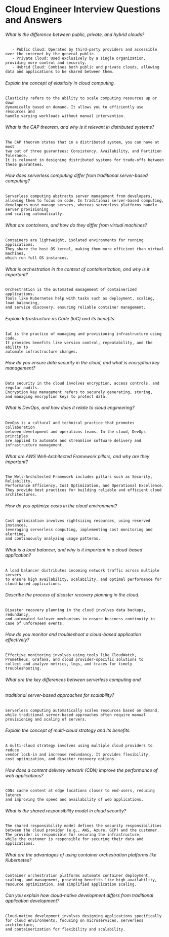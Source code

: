 # Cloud Engineer Interview Questions and Answers

###### What is the difference between public, private, and hybrid clouds?
```    
   - Public Cloud: Operated by third-party providers and accessible over the internet by the general public.
   - Private Cloud: Used exclusively by a single organization, providing more control and security.
   - Hybrid Cloud: Combines both public and private clouds, allowing data and applications to be shared between them.
```


###### Explain the concept of elasticity in cloud computing.
```    
Elasticity refers to the ability to scale computing resources up or down
dynamically based on demand. It allows you to efficiently use resources and
handle varying workloads without manual intervention.
```


###### What is the CAP theorem, and why is it relevant in distributed systems?
```    
The CAP theorem states that in a distributed system, you can have at most 
two out of three guarantees: Consistency, Availability, and Partition Tolerance. 
It is relevant in designing distributed systems for trade-offs between these guarantees.
```


###### How does serverless computing differ from traditional server-based computing?
```    
Serverless computing abstracts server management from developers, 
allowing them to focus on code. In traditional server-based computing, 
developers must manage servers, whereas serverless platforms handle server provisioning 
and scaling automatically.
```


###### What are containers, and how do they differ from virtual machines?
```    
Containers are lightweight, isolated environments for running applications. 
They share the host OS kernel, making them more efficient than virtual machines, 
which run full OS instances.
```


###### What is orchestration in the context of containerization, and why is it important?
```    
Orchestration is the automated management of containerized applications. 
Tools like Kubernetes help with tasks such as deployment, scaling, load balancing, 
and service discovery, ensuring reliable container management.
```


###### Explain Infrastructure as Code (IaC) and its benefits.
```    
IaC is the practice of managing and provisioning infrastructure using code. 
It provides benefits like version control, repeatability, and the ability to 
automate infrastructure changes.
```


###### How do you ensure data security in the cloud, and what is encryption key management?
```    
Data security in the cloud involves encryption, access controls, and regular audits. 
Encryption key management refers to securely generating, storing, 
and managing encryption keys to protect data.
```


###### What is DevOps, and how does it relate to cloud engineering?
```    
DevOps is a cultural and technical practice that promotes collaboration 
between development and operations teams. In the cloud, DevOps principles 
are applied to automate and streamline software delivery and infrastructure management.
```


###### What are AWS Well-Architected Framework pillars, and why are they important?
```    
The Well-Architected Framework includes pillars such as Security, Reliability, 
Performance Efficiency, Cost Optimization, and Operational Excellence. 
They provide best practices for building reliable and efficient cloud architectures.
```


###### How do you optimize costs in the cloud environment?
```    
Cost optimization involves rightsizing resources, using reserved instances, 
leveraging serverless computing, implementing cost monitoring and alerting, 
and continuously analyzing usage patterns.
```


###### What is a load balancer, and why is it important in a cloud-based application?
```    
A load balancer distributes incoming network traffic across multiple servers 
to ensure high availability, scalability, and optimal performance for cloud-based applications.
```


###### Describe the process of disaster recovery planning in the cloud.
```    
Disaster recovery planning in the cloud involves data backups, redundancy, 
and automated failover mechanisms to ensure business continuity in case of unforeseen events.
```


###### How do you monitor and troubleshoot a cloud-based application effectively?
```    
Effective monitoring involves using tools like CloudWatch, 
Prometheus, Grafana, and cloud provider-specific solutions to 
collect and analyze metrics, logs, and traces for timely troubleshooting.
```


###### What are the key differences between serverless computing and  <br />
###### traditional server-based approaches for scalability?  
```    
Serverless computing automatically scales resources based on demand, 
while traditional server-based approaches often require manual provisioning and scaling of servers.
```


###### Explain the concept of multi-cloud strategy and its benefits.
```    
A multi-cloud strategy involves using multiple cloud providers to reduce 
vendor lock-in and increase redundancy. It provides flexibility, 
cost optimization, and disaster recovery options.
```


###### How does a content delivery network (CDN) improve the performance of web applications?
```    
CDNs cache content at edge locations closer to end-users, reducing latency 
and improving the speed and availability of web applications.
```

###### What is the shared responsibility model in cloud security?
```    
The shared responsibility model defines the security responsibilities 
between the cloud provider (e.g., AWS, Azure, GCP) and the customer. 
The provider is responsible for securing the infrastructure, 
while the customer is responsible for securing their data and applications.
```

###### What are the advantages of using container orchestration platforms like Kubernetes?
```   
Container orchestration platforms automate container deployment, 
scaling, and management, providing benefits like high availability, 
resource optimization, and simplified application scaling.
```

###### Can you explain how cloud-native development differs from traditional application development?
```   
Cloud-native development involves designing applications specifically 
for cloud environments, focusing on microservices, serverless architecture, 
and containerization for flexibility and scalability.
```